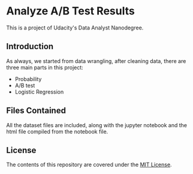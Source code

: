 # Analyze A/B Test Results

This is a project of Udacity's Data Analyst Nanodegree.

## Introduction
As always, we started from data wrangling, after cleaning data, there are three main parts in this project:

* Probability
* A/B test
* Logistic Regression

## Files Contained
All the dataset files are included, along with the jupyter notebook and the html file compiled from the notebook file.

## License
The contents of this repository are covered under the [MIT License](LICENSE).
